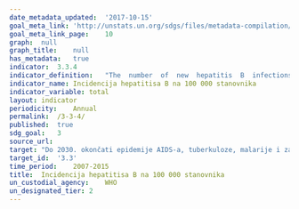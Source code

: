```yaml
---	
date_metadata_updated:	'2017-10-15'
goal_meta_link:	'http://unstats.un.org/sdgs/files/metadata-compilation/Metadata-Goal-3.pdf'
goal_meta_link_page:	10
graph:	null
graph_title:	null
has_metadata:	true
indicator:	3.3.4
indicator_definition:	"The  number  of  new  hepatitis  B  infections  per  100 000  population  in  a  given  year  is  estimated  from  the  prevalence  of  total  antibodies  against  hepatitis  B  core  antigen  (Total  anti_HBc)  and  hepatitis  B  surface  antigen  (HBsAg)  positive  among  children  5  years  of  age,  adjusted  for  sampling  design."
indicator_name:	Incidencija hepatitisa B na 100 000 stanovnika
indicator_variable:	total
layout:	indicator
periodicity:	Annual
permalink:	/3-3-4/
published:	true
sdg_goal:	3
source_url:	
target:	"Do 2030. okončati epidemije AIDS-a, tuberkuloze, malarije i zanemarenih tropskih bolesti i boriti se protiv hepatitisa, bolesti koje se prenose zaraženom vodom i ostalih prenosivih bolesti"
target_id:	'3.3'
time_period:	2007-2015
title:	Incidencija hepatitisa B na 100 000 stanovnika
un_custodial_agency:	WHO
un_designated_tier:	2
---	
```

